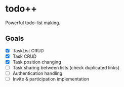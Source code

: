 # todo++

Powerful todo-list making.

## Goals

- [x] TaskList CRUD
- [x] Task CRUD
- [x] Task position changing
- [ ] Task sharing between lists (check duplicated links)
- [ ] Authentication handling
- [ ] Invite & participation implementation
